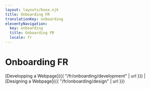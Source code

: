 ```yaml
---
layout: layouts/base.njk
title: Onboarding FR
translationKey: onboarding
eleventyNavigation:
  key: onboarding
  title: Onboarding FR
  locale: fr
---
```


# Onboarding FR

[Developping a Webpage]({{ "/fr/onboarding/development" | url }}) | [Designing a Webpage]({{ "/fr/onboarding/design" | url }})